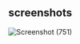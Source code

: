 ## screenshots

![Screenshot (751)](https://github.com/user-attachments/assets/990ae46a-9901-4be6-a3c7-90f0bec352d7)
